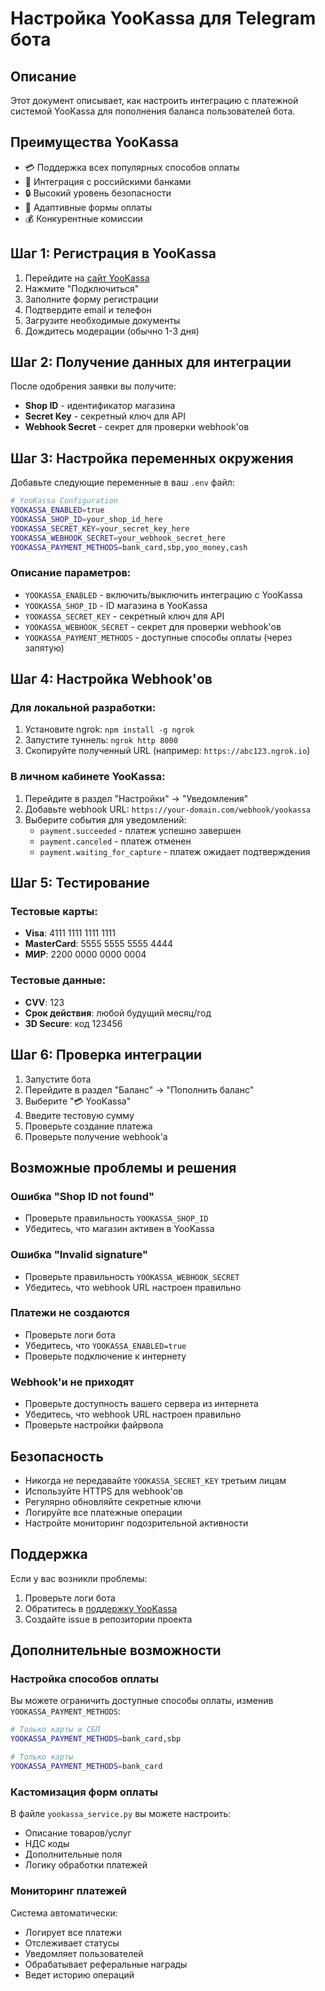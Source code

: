 # Настройка YooKassa для Telegram бота

## Описание

Этот документ описывает, как настроить интеграцию с платежной системой YooKassa для пополнения баланса пользователей бота.

## Преимущества YooKassa

- 💳 Поддержка всех популярных способов оплаты
- 🏦 Интеграция с российскими банками
- 🔒 Высокий уровень безопасности
- 📱 Адаптивные формы оплаты
- 💰 Конкурентные комиссии

## Шаг 1: Регистрация в YooKassa

1. Перейдите на [сайт YooKassa](https://yookassa.ru/)
2. Нажмите "Подключиться"
3. Заполните форму регистрации
4. Подтвердите email и телефон
5. Загрузите необходимые документы
6. Дождитесь модерации (обычно 1-3 дня)

## Шаг 2: Получение данных для интеграции

После одобрения заявки вы получите:

- **Shop ID** - идентификатор магазина
- **Secret Key** - секретный ключ для API
- **Webhook Secret** - секрет для проверки webhook'ов

## Шаг 3: Настройка переменных окружения

Добавьте следующие переменные в ваш `.env` файл:

```bash
# YooKassa Configuration
YOOKASSA_ENABLED=true
YOOKASSA_SHOP_ID=your_shop_id_here
YOOKASSA_SECRET_KEY=your_secret_key_here
YOOKASSA_WEBHOOK_SECRET=your_webhook_secret_here
YOOKASSA_PAYMENT_METHODS=bank_card,sbp,yoo_money,cash
```

### Описание параметров:

- `YOOKASSA_ENABLED` - включить/выключить интеграцию с YooKassa
- `YOOKASSA_SHOP_ID` - ID магазина в YooKassa
- `YOOKASSA_SECRET_KEY` - секретный ключ для API
- `YOOKASSA_WEBHOOK_SECRET` - секрет для проверки webhook'ов
- `YOOKASSA_PAYMENT_METHODS` - доступные способы оплаты (через запятую)

## Шаг 4: Настройка Webhook'ов

### Для локальной разработки:

1. Установите ngrok: `npm install -g ngrok`
2. Запустите туннель: `ngrok http 8000`
3. Скопируйте полученный URL (например: `https://abc123.ngrok.io`)

### В личном кабинете YooKassa:

1. Перейдите в раздел "Настройки" → "Уведомления"
2. Добавьте webhook URL: `https://your-domain.com/webhook/yookassa`
3. Выберите события для уведомлений:
   - `payment.succeeded` - платеж успешно завершен
   - `payment.canceled` - платеж отменен
   - `payment.waiting_for_capture` - платеж ожидает подтверждения

## Шаг 5: Тестирование

### Тестовые карты:

- **Visa**: 4111 1111 1111 1111
- **MasterCard**: 5555 5555 5555 4444
- **МИР**: 2200 0000 0000 0004

### Тестовые данные:

- **CVV**: 123
- **Срок действия**: любой будущий месяц/год
- **3D Secure**: код 123456

## Шаг 6: Проверка интеграции

1. Запустите бота
2. Перейдите в раздел "Баланс" → "Пополнить баланс"
3. Выберите "💳 YooKassa"
4. Введите тестовую сумму
5. Проверьте создание платежа
6. Проверьте получение webhook'а

## Возможные проблемы и решения

### Ошибка "Shop ID not found"

- Проверьте правильность `YOOKASSA_SHOP_ID`
- Убедитесь, что магазин активен в YooKassa

### Ошибка "Invalid signature"

- Проверьте правильность `YOOKASSA_WEBHOOK_SECRET`
- Убедитесь, что webhook URL настроен правильно

### Платежи не создаются

- Проверьте логи бота
- Убедитесь, что `YOOKASSA_ENABLED=true`
- Проверьте подключение к интернету

### Webhook'и не приходят

- Проверьте доступность вашего сервера из интернета
- Убедитесь, что webhook URL настроен правильно
- Проверьте настройки файрвола

## Безопасность

- Никогда не передавайте `YOOKASSA_SECRET_KEY` третьим лицам
- Используйте HTTPS для webhook'ов
- Регулярно обновляйте секретные ключи
- Логируйте все платежные операции
- Настройте мониторинг подозрительной активности

## Поддержка

Если у вас возникли проблемы:

1. Проверьте логи бота
2. Обратитесь в [поддержку YooKassa](https://yookassa.ru/support)
3. Создайте issue в репозитории проекта

## Дополнительные возможности

### Настройка способов оплаты

Вы можете ограничить доступные способы оплаты, изменив `YOOKASSA_PAYMENT_METHODS`:

```bash
# Только карты и СБП
YOOKASSA_PAYMENT_METHODS=bank_card,sbp

# Только карты
YOOKASSA_PAYMENT_METHODS=bank_card
```

### Кастомизация форм оплаты

В файле `yookassa_service.py` вы можете настроить:

- Описание товаров/услуг
- НДС коды
- Дополнительные поля
- Логику обработки платежей

### Мониторинг платежей

Система автоматически:

- Логирует все платежи
- Отслеживает статусы
- Уведомляет пользователей
- Обрабатывает реферальные награды
- Ведет историю операций
